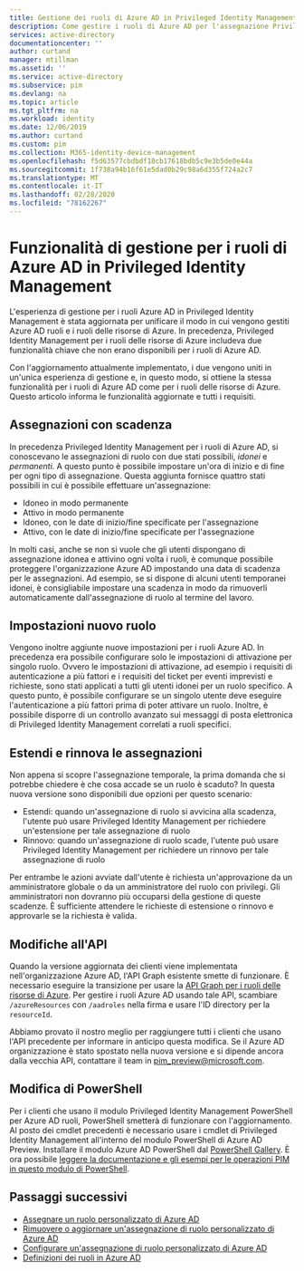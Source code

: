 ```yaml
---
title: Gestione dei ruoli di Azure AD in Privileged Identity Management (PIM) | Microsoft Docs
description: Come gestire i ruoli di Azure AD per l'assegnazione Privileged Identity Management (PIM)
services: active-directory
documentationcenter: ''
author: curtand
manager: mtillman
ms.assetid: ''
ms.service: active-directory
ms.subservice: pim
ms.devlang: na
ms.topic: article
ms.tgt_pltfrm: na
ms.workload: identity
ms.date: 12/06/2019
ms.author: curtand
ms.custom: pim
ms.collection: M365-identity-device-management
ms.openlocfilehash: f5d63577cbdbdf18cb17618bdb5c9e3b5de0e44a
ms.sourcegitcommit: 1f738a94b16f61e5dad0b29c98a6d355f724a2c7
ms.translationtype: MT
ms.contentlocale: it-IT
ms.lasthandoff: 02/28/2020
ms.locfileid: "78162267"
---
```

# <a name="management-capabilities-for-azure-ad-roles-in-privileged-identity-management"></a>Funzionalità di gestione per i ruoli di Azure AD in Privileged Identity Management

L'esperienza di gestione per i ruoli Azure AD in Privileged Identity Management è stata aggiornata per unificare il modo in cui vengono gestiti Azure AD ruoli e i ruoli delle risorse di Azure. In precedenza, Privileged Identity Management per i ruoli delle risorse di Azure includeva due funzionalità chiave che non erano disponibili per i ruoli di Azure AD.

Con l'aggiornamento attualmente implementato, i due vengono uniti in un'unica esperienza di gestione e, in questo modo, si ottiene la stessa funzionalità per i ruoli di Azure AD come per i ruoli delle risorse di Azure. Questo articolo informa le funzionalità aggiornate e tutti i requisiti.


## <a name="time-bound-assignments"></a>Assegnazioni con scadenza

In precedenza Privileged Identity Management per i ruoli di Azure AD, si conoscevano le assegnazioni di ruolo con due stati possibili, *idonei* e *permanenti*. A questo punto è possibile impostare un'ora di inizio e di fine per ogni tipo di assegnazione. Questa aggiunta fornisce quattro stati possibili in cui è possibile effettuare un'assegnazione:

- Idoneo in modo permanente
- Attivo in modo permanente
- Idoneo, con le date di inizio/fine specificate per l'assegnazione
- Attivo, con le date di inizio/fine specificate per l'assegnazione

In molti casi, anche se non si vuole che gli utenti dispongano di assegnazione idonea e attivino ogni volta i ruoli, è comunque possibile proteggere l'organizzazione Azure AD impostando una data di scadenza per le assegnazioni. Ad esempio, se si dispone di alcuni utenti temporanei idonei, è consigliabile impostare una scadenza in modo da rimuoverli automaticamente dall'assegnazione di ruolo al termine del lavoro.

## <a name="new-role-settings"></a>Impostazioni nuovo ruolo

Vengono inoltre aggiunte nuove impostazioni per i ruoli Azure AD. In precedenza era possibile configurare solo le impostazioni di attivazione per singolo ruolo. Ovvero le impostazioni di attivazione, ad esempio i requisiti di autenticazione a più fattori e i requisiti del ticket per eventi imprevisti e richieste, sono stati applicati a tutti gli utenti idonei per un ruolo specifico. A questo punto, è possibile configurare se un singolo utente deve eseguire l'autenticazione a più fattori prima di poter attivare un ruolo. Inoltre, è possibile disporre di un controllo avanzato sui messaggi di posta elettronica di Privileged Identity Management correlati a ruoli specifici.

## <a name="extend-and-renew-assignments"></a>Estendi e rinnova le assegnazioni

Non appena si scopre l'assegnazione temporale, la prima domanda che si potrebbe chiedere è che cosa accade se un ruolo è scaduto? In questa nuova versione sono disponibili due opzioni per questo scenario:

- Estendi: quando un'assegnazione di ruolo si avvicina alla scadenza, l'utente può usare Privileged Identity Management per richiedere un'estensione per tale assegnazione di ruolo
- Rinnovo: quando un'assegnazione di ruolo scade, l'utente può usare Privileged Identity Management per richiedere un rinnovo per tale assegnazione di ruolo

Per entrambe le azioni avviate dall'utente è richiesta un'approvazione da un amministratore globale o da un amministratore del ruolo con privilegi. Gli amministratori non dovranno più occuparsi della gestione di queste scadenze. È sufficiente attendere le richieste di estensione o rinnovo e approvarle se la richiesta è valida.

## <a name="api-changes"></a>Modifiche all'API

Quando la versione aggiornata dei clienti viene implementata nell'organizzazione Azure AD, l'API Graph esistente smette di funzionare. È necessario eseguire la transizione per usare la [API Graph per i ruoli delle risorse di Azure](https://docs.microsoft.com/graph/api/resources/privilegedidentitymanagement-resources?view=graph-rest-beta). Per gestire i ruoli Azure AD usando tale API, scambiare `/azureResources` con `/aadroles` nella firma e usare l'ID directory per la `resourceId`.

Abbiamo provato il nostro meglio per raggiungere tutti i clienti che usano l'API precedente per informare in anticipo questa modifica. Se il Azure AD organizzazione è stato spostato nella nuova versione e si dipende ancora dalla vecchia API, contattare il team in pim_preview@microsoft.com.

## <a name="powershell-change"></a>Modifica di PowerShell

Per i clienti che usano il modulo Privileged Identity Management PowerShell per Azure AD ruoli, PowerShell smetterà di funzionare con l'aggiornamento. Al posto dei cmdlet precedenti è necessario usare i cmdlet di Privileged Identity Management all'interno del modulo PowerShell di Azure AD Preview. Installare il modulo Azure AD PowerShell dal [PowerShell Gallery](https://www.powershellgallery.com/packages/AzureADPreview/2.0.0.17). È ora possibile [leggere la documentazione e gli esempi per le operazioni PIM in questo modulo di PowerShell](powershell-for-azure-ad-roles.md).

## <a name="next-steps"></a>Passaggi successivi

- [Assegnare un ruolo personalizzato di Azure AD](azure-ad-custom-roles-assign.md)
- [Rimuovere o aggiornare un'assegnazione di ruolo personalizzato di Azure AD](azure-ad-custom-roles-update-remove.md)
- [Configurare un'assegnazione di ruolo personalizzato di Azure AD](azure-ad-custom-roles-configure.md)
- [Definizioni dei ruoli in Azure AD](../users-groups-roles/directory-assign-admin-roles.md)
